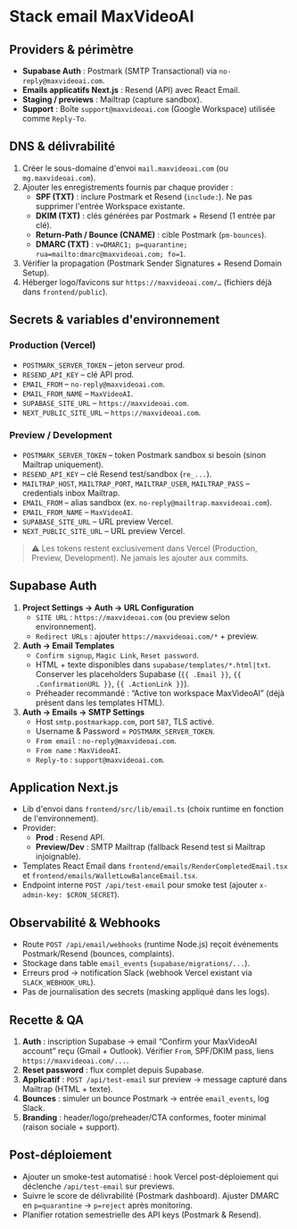 # Stack email MaxVideoAI

## Providers & périmètre

- **Supabase Auth** : Postmark (SMTP Transactional) via `no-reply@maxvideoai.com`.
- **Emails applicatifs Next.js** : Resend (API) avec React Email.
- **Staging / previews** : Mailtrap (capture sandbox).
- **Support** : Boîte `support@maxvideoai.com` (Google Workspace) utilisée comme `Reply-To`.

## DNS & délivrabilité

1. Créer le sous-domaine d'envoi `mail.maxvideoai.com` (ou `mg.maxvideoai.com`).
2. Ajouter les enregistrements fournis par chaque provider :
   - **SPF (TXT)** : inclure Postmark et Resend (`include:`). Ne pas supprimer l'entrée Workspace existante.
   - **DKIM (TXT)** : clés générées par Postmark + Resend (1 entrée par clé).
   - **Return-Path / Bounce (CNAME)** : cible Postmark (`pm-bounces`).
   - **DMARC (TXT)** : `v=DMARC1; p=quarantine; rua=mailto:dmarc@maxvideoai.com; fo=1`.
3. Vérifier la propagation (Postmark Sender Signatures + Resend Domain Setup).
4. Héberger logo/favicons sur `https://maxvideoai.com/…` (fichiers déjà dans `frontend/public`).

## Secrets & variables d'environnement

### Production (Vercel)

- `POSTMARK_SERVER_TOKEN` – jeton serveur prod.
- `RESEND_API_KEY` – clé API prod.
- `EMAIL_FROM` – `no-reply@maxvideoai.com`.
- `EMAIL_FROM_NAME` – `MaxVideoAI`.
- `SUPABASE_SITE_URL` – `https://maxvideoai.com`.
- `NEXT_PUBLIC_SITE_URL` – `https://maxvideoai.com`.

### Preview / Development

- `POSTMARK_SERVER_TOKEN` – token Postmark sandbox si besoin (sinon Mailtrap uniquement).
- `RESEND_API_KEY` – clé Resend test/sandbox (`re_...`).
- `MAILTRAP_HOST`, `MAILTRAP_PORT`, `MAILTRAP_USER`, `MAILTRAP_PASS` – credentials inbox Mailtrap.
- `EMAIL_FROM` – alias sandbox (ex. `no-reply@mailtrap.maxvideoai.com`).
- `EMAIL_FROM_NAME` – `MaxVideoAI`.
- `SUPABASE_SITE_URL` – URL preview Vercel.
- `NEXT_PUBLIC_SITE_URL` – URL preview Vercel.

> ⚠️ Les tokens restent exclusivement dans Vercel (Production, Preview, Development). Ne jamais les ajouter aux commits.

## Supabase Auth

1. **Project Settings → Auth → URL Configuration**  
   - `SITE URL` : `https://maxvideoai.com` (ou preview selon environnement).
   - `Redirect URLs` : ajouter `https://maxvideoai.com/*` + preview.
2. **Auth → Email Templates**  
   - `Confirm signup`, `Magic Link`, `Reset password`.
   - HTML + texte disponibles dans `supabase/templates/*.html|txt`. Conserver les placeholders Supabase (`{{ .Email }}`, `{{ .ConfirmationURL }}`, `{{ .ActionLink }}`).
   - Préheader recommandé : “Active ton workspace MaxVideoAI” (déjà présent dans les templates HTML).
3. **Auth → Emails → SMTP Settings**
   - Host `smtp.postmarkapp.com`, port `587`, TLS activé.
   - Username & Password = `POSTMARK_SERVER_TOKEN`.
   - `From email` : `no-reply@maxvideoai.com`.
   - `From name` : `MaxVideoAI`.
   - `Reply-to` : `support@maxvideoai.com`.

## Application Next.js

- Lib d'envoi dans `frontend/src/lib/email.ts` (choix runtime en fonction de l'environnement).
- Provider:
  - **Prod** : Resend API.
  - **Preview/Dev** : SMTP Mailtrap (fallback Resend test si Mailtrap injoignable).
- Templates React Email dans `frontend/emails/RenderCompletedEmail.tsx` et `frontend/emails/WalletLowBalanceEmail.tsx`.
- Endpoint interne `POST /api/test-email` pour smoke test (ajouter `x-admin-key: $CRON_SECRET`).

## Observabilité & Webhooks

- Route `POST /api/email/webhooks` (runtime Node.js) reçoit événements Postmark/Resend (bounces, complaints).
- Stockage dans table `email_events` (`supabase/migrations/...`).
- Erreurs prod → notification Slack (webhook Vercel existant via `SLACK_WEBHOOK_URL`).
- Pas de journalisation des secrets (masking appliqué dans les logs).

## Recette & QA

1. **Auth** : inscription Supabase → email “Confirm your MaxVideoAI account” reçu (Gmail + Outlook). Vérifier `From`, SPF/DKIM pass, liens `https://maxvideoai.com/...`.
2. **Reset password** : flux complet depuis Supabase.
3. **Applicatif** : `POST /api/test-email` sur preview → message capturé dans Mailtrap (HTML + texte).
4. **Bounces** : simuler un bounce Postmark → entrée `email_events`, log Slack.
5. **Branding** : header/logo/preheader/CTA conformes, footer minimal (raison sociale + support).

## Post-déploiement

- Ajouter un smoke-test automatisé : hook Vercel post-déploiement qui déclenche `/api/test-email` sur previews.
- Suivre le score de délivrabilité (Postmark dashboard). Ajuster DMARC en `p=quarantine` → `p=reject` après monitoring.
- Planifier rotation semestrielle des API keys (Postmark & Resend).
